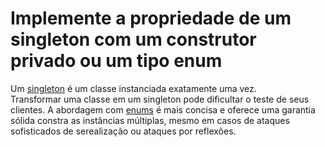 # Implemente a propriedade de um singleton com um construtor privado ou um tipo enum
Um [singleton](https://refactoring.guru/pt-br/design-patterns/singleton) é um classe instanciada 
exatamente uma vez. </br>
Transformar uma classe em um singleton pode dificultar o teste de seus clientes.
A abordagem com [enums](src/main/java/com/effectivejava/chapter1/item3/ElvisEnum.java) 
é mais concisa e oferece uma garantia sólida constra as instâncias múltiplas, mesmo 
em casos de ataques sofisticados de serealização ou ataques por reflexões.